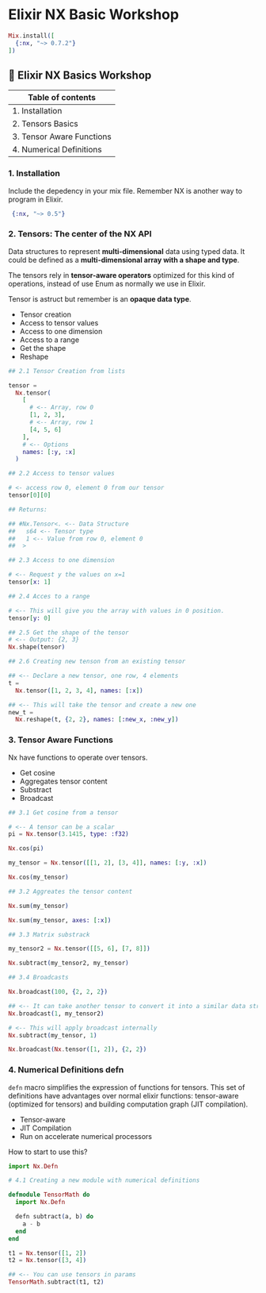 # Elixir NX Basic Workshop

```elixir
Mix.install([
  {:nx, "~> 0.7.2"}
])
```

## 🚀 Elixir NX Basics Workshop

| Table of contents         |
| ------------------------- |
| 1. Installation           |
| 2. Tensors Basics         |
| 3. Tensor Aware Functions |
| 4. Numerical Definitions  |

### 1. Installation

Include the depedency in your mix file. Remember NX is another way to program in Elixir.

<!-- livebook:{"force_markdown":true} -->

```elixir
 {:nx, "~> 0.5"}
```

### 2. Tensors: The center of the NX API

Data structures to represent **multi-dimensional** data using typed data. It could be defined as a **multi-dimensional array with a shape and type**.

The tensors rely in **tensor-aware operators** optimized for this kind of operations, instead of use Enum as normally we use in Elixir.

Tensor is astruct but remember is an **opaque data type**.

* Tensor creation
* Access to tensor values
* Access to one dimension
* Access to a range
* Get the shape
* Reshape

```elixir
## 2.1 Tensor Creation from lists

tensor =
  Nx.tensor(
    [
      # <-- Array, row 0 
      [1, 2, 3],
      # <-- Array, row 1
      [4, 5, 6]
    ],
    # <-- Options
    names: [:y, :x]
  )
```

```elixir
## 2.2 Access to tensor values

# <- access row 0, element 0 from our tensor 
tensor[0][0]

## Returns:

## #Nx.Tensor<. <-- Data Structure
##   s64 <-- Tensor type
##   1 <-- Value from row 0, element 0
##  >
```

```elixir
## 2.3 Access to one dimension

# <-- Request y the values on x=1 
tensor[x: 1]
```

```elixir
## 2.4 Acces to a range

# <-- This will give you the array with values in 0 position.
tensor[y: 0]
```

```elixir
## 2.5 Get the shape of the tensor
# <-- Output: {2, 3}
Nx.shape(tensor)
```

```elixir
## 2.6 Creating new tenson from an existing tensor

## <-- Declare a new tensor, one row, 4 elements
t =
  Nx.tensor([1, 2, 3, 4], names: [:x])

## <-- This will take the tensor and create a new one
new_t =
  Nx.reshape(t, {2, 2}, names: [:new_x, :new_y])
```

### 3. Tensor Aware Functions

Nx have functions to operate over tensors.

* Get cosine
* Aggregates tensor content
* Substract
* Broadcast

```elixir
## 3.1 Get cosine from a tensor

# <-- A tensor can be a scalar
pi = Nx.tensor(3.1415, type: :f32)

Nx.cos(pi)

my_tensor = Nx.tensor([[1, 2], [3, 4]], names: [:y, :x])

Nx.cos(my_tensor)

## 3.2 Aggreates the tensor content

Nx.sum(my_tensor)

Nx.sum(my_tensor, axes: [:x])
```

```elixir
## 3.3 Matrix substrack 

my_tensor2 = Nx.tensor([[5, 6], [7, 8]])

Nx.subtract(my_tensor2, my_tensor)
```

```elixir
## 3.4 Broadcasts 

Nx.broadcast(100, {2, 2, 2})
```

```elixir
## <-- It can take another tensor to convert it into a similar data structure
Nx.broadcast(1, my_tensor2)
```

```elixir
# <-- This will apply broadcast internally 
Nx.subtract(my_tensor, 1)

Nx.broadcast(Nx.tensor([1, 2]), {2, 2})
```

### 4. Numerical Definitions defn

`defn` macro simplifies the expression of functions for tensors. This set of definitions have advantages over normal elixir functions: tensor-aware (optimized for tensors) and building computation graph (JIT compilation).

* Tensor-aware
* JIT Compilation
* Run on accelerate numerical processors

How to start to use this?

<!-- livebook:{"force_markdown":true} -->

```elixir
import Nx.Defn
```

```elixir
# 4.1 Creating a new module with numerical definitions

defmodule TensorMath do
  import Nx.Defn

  defn subtract(a, b) do
    a - b
  end
end

t1 = Nx.tensor([1, 2])
t2 = Nx.tensor([3, 4])

## <-- You can use tensors in params
TensorMath.subtract(t1, t2)
```

